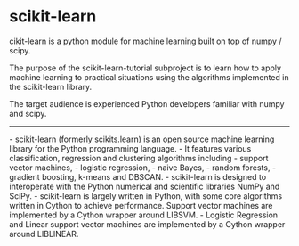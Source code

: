 scikit-learn
===================================
cikit-learn is a python module for machine learning built on top of numpy / scipy.

The purpose of the scikit-learn-tutorial subproject is to learn how to apply machine learning to practical situations using the algorithms implemented in the scikit-learn library.

The target audience is experienced Python developers familiar with numpy and scipy.
<hr>
- scikit-learn (formerly scikits.learn) is an open source machine learning library for the Python programming language. 
- It features various classification, regression and clustering algorithms including 
 - support vector machines, 
 - logistic regression, 
 - naive Bayes, 
 - random forests, 
 - gradient boosting, k-means and DBSCAN.
- scikit-learn is designed to interoperate with the Python numerical and scientific libraries NumPy and SciPy.
- scikit-learn is largely written in Python, with some core algorithms written in Cython to achieve performance. Support vector machines are implemented by a Cython wrapper around LIBSVM. 
- Logistic Regression and Linear support vector machines are implemented by a Cython wrapper around LIBLINEAR.
